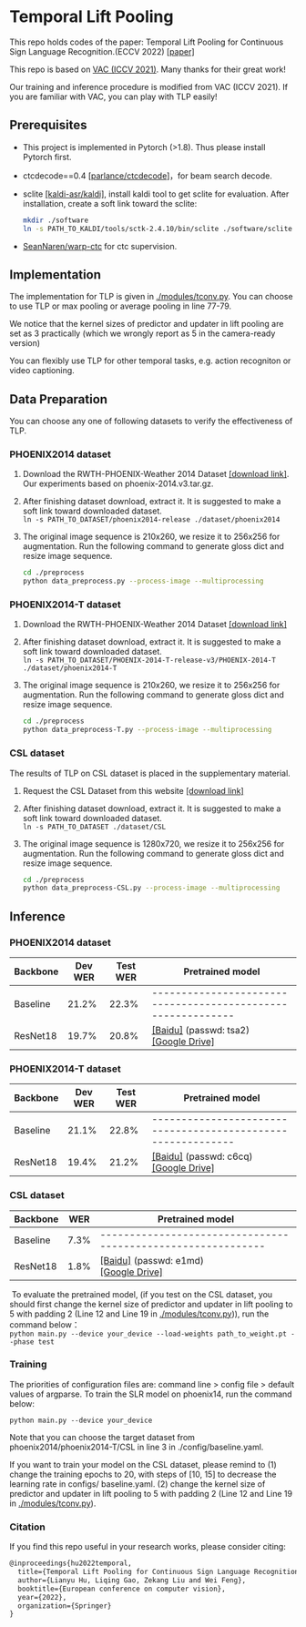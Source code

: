 # Temporal Lift Pooling
This repo holds codes of the paper: Temporal Lift Pooling for Continuous Sign Language Recognition.(ECCV 2022) [[paper]](https://arxiv.org/abs/2207.08734)

This repo is based on [VAC (ICCV 2021)](https://openaccess.thecvf.com/content/ICCV2021/html/Min_Visual_Alignment_Constraint_for_Continuous_Sign_Language_Recognition_ICCV_2021_paper.html). Many thanks for their great work!

Our training and inference procedure is modified from VAC (ICCV 2021). If you are familiar with VAC, you can play with TLP easily!
## Prerequisites

- This project is implemented in Pytorch (>1.8). Thus please install Pytorch first.

- ctcdecode==0.4 [[parlance/ctcdecode]](https://github.com/parlance/ctcdecode)，for beam search decode.

- sclite [[kaldi-asr/kaldi]](https://github.com/kaldi-asr/kaldi), install kaldi tool to get sclite for evaluation. After installation, create a soft link toward the sclite:    
  ```bash
  mkdir ./software
  ln -s PATH_TO_KALDI/tools/sctk-2.4.10/bin/sclite ./software/sclite
  ```

- [SeanNaren/warp-ctc](https://github.com/SeanNaren/warp-ctc) for ctc supervision.

## Implementation
The implementation for TLP is given in [./modules/tconv.py](https://github.com/hulianyuyy/Temporal-Lift-Pooling/blob/main/modules/tconv.py). You can choose to use TLP or max pooling or average pooling in line 77-79. 

We notice that the kernel sizes of predictor and updater in lift pooling are set as 3 practically (which we wrongly report as 5 in the camera-ready version)

You can flexibly use TLP for other temporal tasks, e.g. action recogniton or video captioning.

## Data Preparation
You can choose any one of following datasets to verify the effectiveness of TLP.

### PHOENIX2014 dataset
1. Download the RWTH-PHOENIX-Weather 2014 Dataset [[download link]](https://www-i6.informatik.rwth-aachen.de/~koller/RWTH-PHOENIX/). Our experiments based on phoenix-2014.v3.tar.gz.

2. After finishing dataset download, extract it. It is suggested to make a soft link toward downloaded dataset.   
   `ln -s PATH_TO_DATASET/phoenix2014-release ./dataset/phoenix2014`

3. The original image sequence is 210x260, we resize it to 256x256 for augmentation. Run the following command to generate gloss dict and resize image sequence.     

   ```bash
   cd ./preprocess
   python data_preprocess.py --process-image --multiprocessing
   ```

### PHOENIX2014-T dataset
1. Download the RWTH-PHOENIX-Weather 2014 Dataset [[download link]](https://www-i6.informatik.rwth-aachen.de/~koller/RWTH-PHOENIX-2014-T/)

2. After finishing dataset download, extract it. It is suggested to make a soft link toward downloaded dataset.   
   `ln -s PATH_TO_DATASET/PHOENIX-2014-T-release-v3/PHOENIX-2014-T ./dataset/phoenix2014-T`

3. The original image sequence is 210x260, we resize it to 256x256 for augmentation. Run the following command to generate gloss dict and resize image sequence.     

   ```bash
   cd ./preprocess
   python data_preprocess-T.py --process-image --multiprocessing
   ```

### CSL dataset
The results of TLP on CSL dataset is placed in the supplementary material.

1. Request the CSL Dataset from this website [[download link]](https://ustc-slr.github.io/openresources/cslr-dataset-2015/index.html)

2. After finishing dataset download, extract it. It is suggested to make a soft link toward downloaded dataset.   
   `ln -s PATH_TO_DATASET ./dataset/CSL`

3. The original image sequence is 1280x720, we resize it to 256x256 for augmentation. Run the following command to generate gloss dict and resize image sequence.     

   ```bash
   cd ./preprocess
   python data_preprocess-CSL.py --process-image --multiprocessing
   ``` 
## Inference

### PHOENIX2014 dataset

| Backbone | Dev WER  | Test WER  | Pretrained model                                             |
| -------- | ---------- | ----------- | ------------------------------------------------------------ |
| Baseline | 21.2%      | 22.3%       |  ------------------------------------------------------------ | 
| ResNet18 | 19.7%      | 20.8%       | [[Baidu]](https://pan.baidu.com/s/1QRws8gylNzlpXvU52VCLww) (passwd: tsa2)<br />[[Google Drive]](https://drive.google.com/file/d/1uCIYCz0O7twKG1k_BE9sZ5Q1hga4DXRI/view?usp=sharing) |

### PHOENIX2014-T dataset

| Backbone | Dev WER  | Test WER  | Pretrained model                                             |
| -------- | ---------- | ----------- | ------------------------------------------------------------ |
| Baseline | 21.1%      | 22.8%       |  ------------------------------------------------------------ | 
| ResNet18 | 19.4%      | 21.2%       | [[Baidu]](https://pan.baidu.com/s/1o8IvZhFuTWM9pZI1U8Y2YQ) (passwd: c6cq)<br />[[Google Drive]](https://drive.google.com/file/d/1xFv0ttMQdU6SMvncEnHT0OT6osUCSXVK/view?usp=sharing) |

### CSL dataset

| Backbone |  WER  | Pretrained model                                             |
| -------- | ----------- | ------------------------------------------------------------ |
| Baseline | 7.3%      | ------------------------------------------------------------ | 
| ResNet18 | 1.8%   | [[Baidu]](https://pan.baidu.com/s/1s9pRFSpmr8mrSqXlU9hzqg) (passwd: e1md)<br />[[Google Drive]](https://drive.google.com/file/d/1U0Bnl9E711nfzEZ5FyWFPXF4gv8Bw0Fy/view?usp=sharing) |

​	To evaluate the pretrained model, (if you test on the CSL dataset, you should first change the kernel size of predictor and updater in lift pooling to 5 with padding 2 (Line 12 and Line 19 in [./modules/tconv.py](https://github.com/hulianyuyy/Temporal-Lift-Pooling/blob/main/modules/tconv.py))), run the command below：   
`python main.py --device your_device --load-weights path_to_weight.pt --phase test`

### Training

The priorities of configuration files are: command line > config file > default values of argparse. To train the SLR model on phoenix14, run the command below:

`python main.py --device your_device`

Note that you can choose the target dataset from phoenix2014/phoenix2014-T/CSL in line 3 in ./config/baseline.yaml.

If you want to train your model on the CSL dataset, please remind to (1) change the training epochs to 20, with steps of [10, 15] to decrease the learning rate in configs/ baseline.yaml. (2) change the kernel size of predictor and updater in lift pooling to 5 with padding 2 (Line 12 and Line 19 in [./modules/tconv.py](https://github.com/hulianyuyy/Temporal-Lift-Pooling/blob/main/modules/tconv.py)).
 
### Citation

If you find this repo useful in your research works, please consider citing:

```latex
@inproceedings{hu2022temporal,
  title={Temporal Lift Pooling for Continuous Sign Language Recognition},
  author={Lianyu Hu, Liqing Gao, Zekang Liu and Wei Feng},
  booktitle={European conference on computer vision},
  year={2022},
  organization={Springer}
}
```
